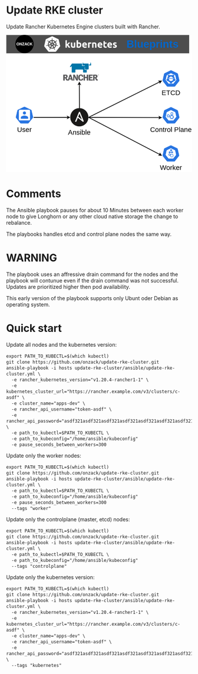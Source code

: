 # Update RKE cluster
Update Rancher Kubernetes Engine clusters built with Rancher.

![Upadte RKE cluster visualization ](https://github.com/onzack/update-rke-cluster/blob/main/update-rke-cluster.png)

# Comments
The Ansible playbook pauses for about 10 Minutes between each worker node to give Longhorn or any other cloud native storage the change to rebalance.  

The playbooks handles etcd and control plane nodes the same way.  

# WARNING
The playbook uses an affressive drain command for the nodes and the playbook will contunue even if the drain command was not successful. Updates are prioritized higher then pod availability.  

This early version of the playbook supports only Ubunt oder Debian as operating system.
# Quick start
Update all nodes and the kubernetes version:  
```
export PATH_TO_KUBECTL=$(which kubectl)
git clone https://github.com/onzack/update-rke-cluster.git
ansible-playbook -i hosts update-rke-cluster/ansible/update-rke-cluster.yml \
  -e rancher_kubernetes_version="v1.20.4-rancher1-1" \
  -e kubernetes_cluster_url="https://rancher.example.com/v3/clusters/c-asdf" \
  -e cluster_name="apps-dev" \
  -e rancher_api_username="token-asdf" \
  -e rancher_api_password="asdf321asdf321asdf321asdf321asdf321asdf321asdf321asdf3" \
  -e path_to_kubectl=$PATH_TO_KUBECTL \
  -e path_to_kubeconfig="/home/ansible/kubeconfig"
  -e pause_seconds_between_workers=300
```

Update only the worker nodes:  
```
export PATH_TO_KUBECTL=$(which kubectl)
git clone https://github.com/onzack/update-rke-cluster.git
ansible-playbook -i hosts update-rke-cluster/ansible/update-rke-cluster.yml \
  -e path_to_kubectl=$PATH_TO_KUBECTL \
  -e path_to_kubeconfig="/home/ansible/kubeconfig"
  -e pause_seconds_between_workers=300
  --tags "worker"
```

Update only the controlplane (master, etcd) nodes:  
```
export PATH_TO_KUBECTL=$(which kubectl)
git clone https://github.com/onzack/update-rke-cluster.git
ansible-playbook -i hosts update-rke-cluster/ansible/update-rke-cluster.yml \
  -e path_to_kubectl=$PATH_TO_KUBECTL \
  -e path_to_kubeconfig="/home/ansible/kubeconfig"
  --tags "controlplane"
```

Update only the kubernetes version:  
```
export PATH_TO_KUBECTL=$(which kubectl)
git clone https://github.com/onzack/update-rke-cluster.git
ansible-playbook -i hosts update-rke-cluster/ansible/update-rke-cluster.yml \
  -e rancher_kubernetes_version="v1.20.4-rancher1-1" \
  -e kubernetes_cluster_url="https://rancher.example.com/v3/clusters/c-asdf" \
  -e cluster_name="apps-dev" \
  -e rancher_api_username="token-asdf" \
  -e rancher_api_password="asdf321asdf321asdf321asdf321asdf321asdf321asdf321asdf3" \
  --tags "kubernetes"
```